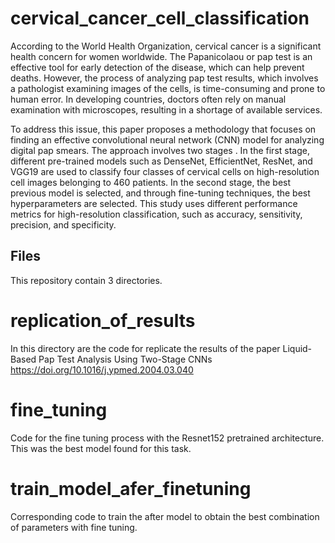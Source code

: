 
# cervical_cancer_cell_classification

According to the World Health Organization, cervical cancer is a significant health concern for women worldwide. The Papanicolaou or pap test is an effective tool for early detection of the disease, which can help prevent deaths. However, the process of analyzing pap test results, which involves a pathologist examining images of the cells, is time-consuming and prone to human error. In developing countries, doctors often rely on manual examination with microscopes, resulting in a shortage of available services.

To address this issue, this paper proposes a methodology that focuses on finding an effective convolutional neural network (CNN) model for analyzing digital pap smears. The approach involves two stages . In the first stage, different pre-trained models such as DenseNet, EfficientNet, ResNet, and VGG19 are used to classify four classes of cervical cells on high-resolution 
 cell images belonging to 460 patients. In the second stage, the best previous model is selected, and through fine-tuning techniques, the best hyperparameters are selected. This study uses different performance metrics for high-resolution classification, such as accuracy, sensitivity, precision, and specificity.

 

## Files

This repository contain 3 directories.

# replication_of_results
In this directory are the code for  replicate the results of the paper Liquid-Based Pap Test Analysis Using Two-Stage CNNs https://doi.org/10.1016/j.ypmed.2004.03.040 

# fine_tuning
Code for the fine tuning process with the Resnet152 pretrained architecture. This was the best model found for this task.

# train_model_afer_finetuning

Corresponding code to train the after model to obtain the best combination of parameters with fine tuning.
